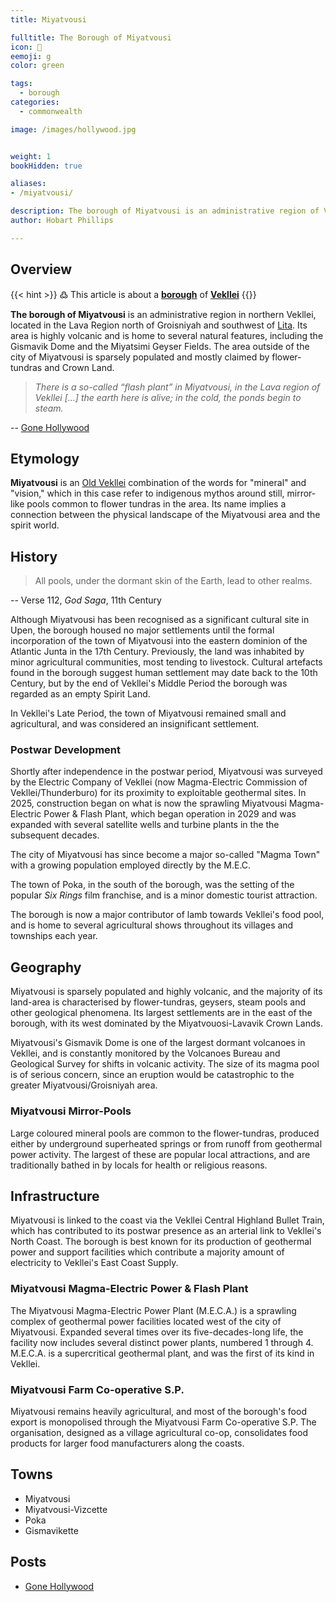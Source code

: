 ```yaml
---
title: Miyatvousi

fulltitle: The Borough of Miyatvousi
icon: 🌋
eemoji: g
color: green

tags: 
  - borough
categories:
  - commonwealth

image: /images/hollywood.jpg


weight: 1
bookHidden: true

aliases:
- /miyatvousi/

description: The borough of Miyatvousi is an administrative region of Vekllei, a utopian country created by Hobart Phillips.
author: Hobart Phillips

---
```


## Overview

{{< hint >}}
߷ This article is about a [**borough**](/factbook/landscape/boroughs) of [**Vekllei**](/factbook/vekllei/)
{{</hint>}}

**The borough of Miyatvousi** is an administrative region in northern Vekllei, located in the Lava Region north of Groisniyah and southwest of [Lita](/factbook/landscape/boroughs/lita/). Its area is highly volcanic and is home to several natural features, including the Gismavik Dome and the Miyatsimi Geyser Fields. The area outside of the city of Miyatvousi is sparsely populated and mostly claimed by flower-tundras and Crown Land.

>*There is a so-called “flash plant” in Miyatvousi, in the Lava region of Vekllei [...] the earth here is alive; in the cold, the ponds begin to steam.*

-- [Gone Hollywood](/posts/2021-05-24-hollywood/)

## Etymology

**Miyatvousi** is an [Old Vekllei](/factbook/society/culture/language/#history) combination of the words for "mineral" and "vision," which in this case refer to indigenous mythos around still, mirror-like pools common to flower tundras in the area. Its name implies a connection between the physical landscape of the Miyatvousi area and the spirit world.

## History

> All pools, under the dormant skin of the Earth, lead to other realms.

-- Verse 112, *God Saga*, 11th Century

Although Miyatvousi has been recognised as a significant cultural site in Upen, the borough housed no major settlements until the formal incorporation of the town of Miyatvousi into the eastern dominion of the Atlantic Junta in the 17th Century. Previously, the land was inhabited by minor agricultural communities, most tending to livestock. Cultural artefacts found in the borough suggest human settlement may date back to the 10th Century, but by the end of Vekllei's Middle Period the borough was regarded as an empty Spirit Land.

In Vekllei's Late Period, the town of Miyatvousi remained small and agricultural, and was considered an insignificant settlement.

### Postwar Development

Shortly after independence in the postwar period, Miyatvousi was surveyed by the Electric Company of Vekllei (now Magma-Electric Commission of Vekllei/Thunderburo) for its proximity to exploitable geothermal sites. In 2025, construction began on what is now the sprawling Miyatvousi Magma-Electric Power & Flash Plant, which began operation in 2029 and was expanded with several satellite wells and turbine plants in the the subsequent decades.

The city of Miyatvousi has since become a major so-called "Magma Town" with a growing population employed directly by the M.E.C.

The town of Poka, in the south of the borough, was the setting of the popular *Six Rings* film franchise, and is a minor domestic tourist attraction.

The borough is now a major contributor of lamb towards Vekllei's food pool, and is home to several agricultural shows throughout its villages and townships each year.

## Geography

Miyatvousi is sparsely populated and highly volcanic, and the majority of its land-area is characterised by flower-tundras, geysers, steam pools and other geological phenomena. Its largest settlements are in the east of the borough, with its west dominated by the Miyatvouosi-Lavavik Crown Lands.

Miyatvousi's Gismavik Dome is one of the largest dormant volcanoes in Vekllei, and is constantly monitored by the Volcanoes Bureau and Geological Survey for shifts in volcanic activity. The size of its magma pool is of serious concern, since an eruption would be catastrophic to the greater Miyatvousi/Groisniyah area.

### Miyatvousi Mirror-Pools

Large coloured mineral pools are common to the flower-tundras, produced either by underground superheated springs or from runoff from geothermal power activity. The largest of these are popular local attractions, and are traditionally bathed in by locals for health or religious reasons.

## Infrastructure

Miyatvousi is linked to the coast via the Vekllei Central Highland Bullet Train, which has contributed to its postwar presence as an arterial link to Vekllei's North Coast. The borough is best known for its production of geothermal power and support facilities which contribute a majority amount of electricity to Vekllei's East Coast Supply.

### Miyatvousi Magma-Electric Power & Flash Plant

The Miyatvousi Magma-Electric Power Plant (M.E.C.A.) is a sprawling complex of geothermal power facilities located west of the city of Miyatvousi. Expanded several times over its five-decades-long life, the facility now includes several distinct power plants, numbered 1 through 4. M.E.C.A. is a supercritical geothermal plant, and was the first of its kind in Vekllei.

### Miyatvousi Farm Co-operative S.P.

Miyatvousi remains heavily agricultural, and most of the borough's food export is monopolised through the Miyatvousi Farm Co-operative S.P. The organisation, designed as a village agricultural co-op, consolidates food products for larger food manufacturers along the coasts.

## Towns
- Miyatvousi
- Miyatvousi-Vizcette
- Poka
- Gismavikette

## Posts
- [Gone Hollywood](/posts/2021-05-24-hollywood/)

